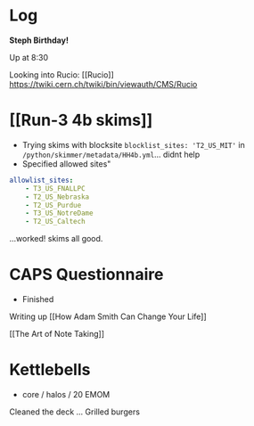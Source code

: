 
# Log


**Steph Birthday!**

Up at 8:30

Looking into Rucio:
[[Rucio]]
https://twiki.cern.ch/twiki/bin/viewauth/CMS/Rucio

# [[Run-3 4b skims]]
- Trying skims with blocksite `blocklist_sites: 'T2_US_MIT'` in `/python/skimmer/metadata/HH4b.yml`... didnt help
- Specified allowed sites"
```yaml
allowlist_sites:
    - T3_US_FNALLPC
    - T2_US_Nebraska
    - T2_US_Purdue
    - T3_US_NotreDame
    - T2_US_Caltech
```
...worked! skims all good.

# CAPS Questionnaire 
- Finished

Writing up [[How Adam Smith Can Change Your Life]]

[[The Art of Note Taking]]

# Kettlebells 
- core / halos / 20 EMOM 

Cleaned the deck ... Grilled burgers


